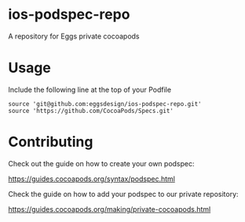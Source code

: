 # ios-podspec-repo
A repository for Eggs private cocoapods


# Usage
Include the following line at the top of your Podfile

```
source 'git@github.com:eggsdesign/ios-podspec-repo.git'
source 'https://github.com/CocoaPods/Specs.git'
```

# Contributing

Check out the guide on how to create your own podspec:

https://guides.cocoapods.org/syntax/podspec.html

Check the guide on how to add your podspec to our private repository:

https://guides.cocoapods.org/making/private-cocoapods.html
